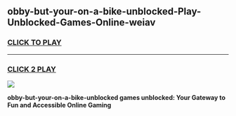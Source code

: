 
## obby-but-your-on-a-bike-unblocked-Play-Unblocked-Games-Online-weiav
<h3>
<a href="https://premium76.site?title=obby-but-your-on-a-bike-unblocked&ref=25A">CLICK TO PLAY</a></h3>
<hr>

<h3>
<a href="https://premium76.site?title=obby-but-your-on-a-bike-unblocked&ref=25A">CLICK 2 PLAY</a>
  
</h3>

<a href="https://premium76.site?title=obby-but-your-on-a-bike-unblocked&ref=25A"><img src="https://clearcache.store/games.png"></a>


**obby-but-your-on-a-bike-unblocked games unblocked: Your Gateway to Fun and Accessible Online Gaming**
